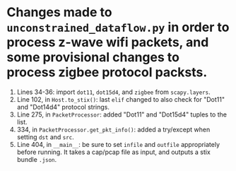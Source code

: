 # Changes made to `unconstrained_dataflow.py` in order to process z-wave wifi packets, and some provisional changes to process zigbee protocol packsts.

1. Lines 34-36: import `dot11`, `dot15d4`, and `zigbee` from `scapy.layers`.
2. Line 102, in `Host.to_stix()`: last `elif` changed to also check for "Dot11" and "Dot14d4" protocol strings.
3. Line 275, in `PacketProcessor`: added "Dot11" and "Dot15d4" tuples to the list.
4. 334, in `PacketProcessor.get_pkt_info()`: added a try/except when setting `dst` and `src`.
5. Line 404, in `__main__`: be sure to set `infile` and `outfile` appropriately before running. It takes a cap/pcap file as input, and outputs a stix bundle `.json`.
